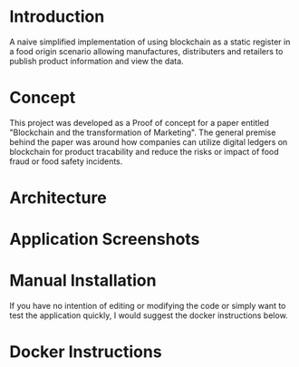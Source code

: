 # Introduction
A naive simplified implementation of using blockchain as a static register in a food origin scenario allowing manufactures, distributers and retailers to publish product information and view the data.

# Concept
This project was developed as a Proof of concept for a paper entitled "Blockchain and the transformation of Marketing". The general premise behind the paper was around how companies can utilize digital ledgers on blockchain for product tracability and reduce the risks or impact of food fraud or food safety incidents.

# Architecture



# Application Screenshots



# Manual Installation
If you have no intention of editing or modifying the code or simply want to test the application quickly, I would suggest the docker instructions below.


# Docker Instructions


